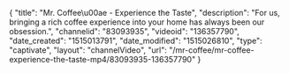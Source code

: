 {
    "title": "Mr. Coffee\u00ae - Experience the Taste",
    "description": "For us, bringing a rich coffee experience into your home has always been our obsession.",
    "channelid": "83093935",
    "videoid": "136357790",
    "date_created": "1515013791",
    "date_modified": "1515026810",
    "type": "captivate",
    "layout": "channelVideo",
    "url": "\/mr-coffee\/mr-coffee-experience-the-taste-mp4\/83093935-136357790"
}